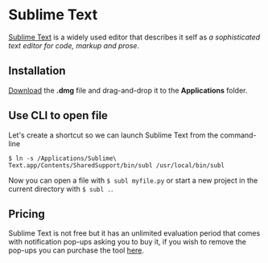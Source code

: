 # Sublime Text

[Sublime Text](http://www.sublimetext.com/) is a widely used editor that describes it self as _a sophisticated text editor for code, markup and prose_.

## Installation

[Download](http://www.sublimetext.com/) the **.dmg** file and drag-and-drop it to the **Applications** folder.

## Use CLI to open file

Let's create a shortcut so we can launch Sublime Text from the command-line

    $ ln -s /Applications/Sublime\ Text.app/Contents/SharedSupport/bin/subl /usr/local/bin/subl

Now you can open a file with `$ subl myfile.py` or start a new project in the current directory with `$ subl .`.

## Pricing

Sublime Text is not free but it has an unlimited evaluation period that comes with notification pop-ups asking you to buy it, if you wish to remove the pop-ups you can purchase the tool [here](http://www.sublimetext.com/buy).
